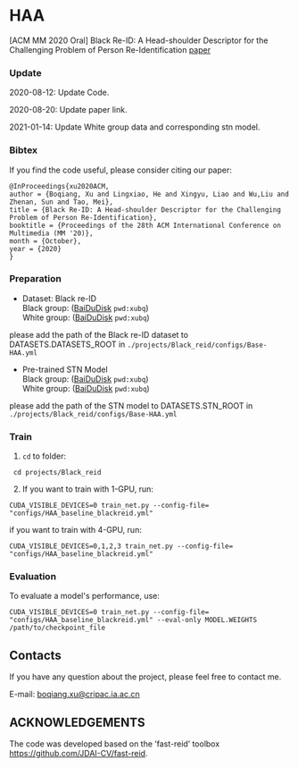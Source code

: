 # HAA
[ACM MM 2020 Oral] Black Re-ID: A Head-shoulder Descriptor for the Challenging
Problem of Person Re-Identification [paper](http://arxiv.org/abs/2008.08528)

### Update
2020-08-12: Update Code. 

2020-08-20: Update paper link. 

2021-01-14: Update White group data and corresponding stn model.

### Bibtex
If you find the code useful, please consider citing our paper:
```
@InProceedings{xu2020ACM,
author = {Boqiang, Xu and Lingxiao, He and Xingyu, Liao and Wu,Liu and Zhenan, Sun and Tao, Mei},
title = {Black Re-ID: A Head-shoulder Descriptor for the Challenging Problem of Person Re-Identification},
booktitle = {Proceedings of the 28th ACM International Conference on Multimedia (MM '20)},
month = {October},
year = {2020}
}
```

### Preparation
* Dataset: Black re-ID  
Black group: ([BaiDuDisk](https://pan.baidu.com/s/1xXxh5662ouoe8AQwN6VolA) ```pwd:xubq```)  
White group: ([BaiDuDisk](https://pan.baidu.com/s/1oTmjkl8dM067OhrJQwzB4g) ```pwd:xubq```) 

please add the path of the Black re-ID dataset to DATASETS.DATASETS_ROOT in ```./projects/Black_reid/configs/Base-HAA.yml```
* Pre-trained STN Model  
Black group: ([BaiDuDisk](https://pan.baidu.com/s/1OH428mw8w11tZ8aShc5A1A) ```pwd:xubq```)  
White group: ([BaiDuDisk](https://pan.baidu.com/s/1OJh0_BqPgVcjtbsNnXgOog) ```pwd:xubq```)  

please add the path of the STN model to DATASETS.STN_ROOT in ```./projects/Black_reid/configs/Base-HAA.yml```


### Train
1. `cd` to folder:
```
 cd projects/Black_reid
```
2. If you want to train with 1-GPU, run:
```
CUDA_VISIBLE_DEVICES=0 train_net.py --config-file= "configs/HAA_baseline_blackreid.yml"
```
   if you want to train with 4-GPU, run:
```
CUDA_VISIBLE_DEVICES=0,1,2,3 train_net.py --config-file= "configs/HAA_baseline_blackreid.yml"
```

### Evaluation
To evaluate a model's performance, use:
```
CUDA_VISIBLE_DEVICES=0 train_net.py --config-file= "configs/HAA_baseline_blackreid.yml" --eval-only MODEL.WEIGHTS /path/to/checkpoint_file
```

## Contacts
If you have any question about the project, please feel free to contact me.

E-mail: boqiang.xu@cripac.ia.ac.cn

## ACKNOWLEDGEMENTS
The code was developed based on the ’fast-reid’ toolbox https://github.com/JDAI-CV/fast-reid.
